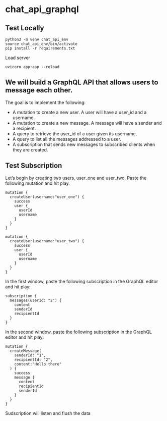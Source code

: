 # chat_api_graphql

## Test Locally


```
python3 -m venv chat_api_env
source chat_api_env/bin/activate
pip install -r requirements.txt

```

Load server 
```
uvicorn app:app --reload
```
## We will build a GraphQL API that allows users to message each other. 

The goal is to implement the following:

- A mutation to create a new user. A user will have a user_id and a username.
- A mutation to create a new message. A message will have a sender and a recipient.
- A query to retrieve the user_id of a user given its username.
- A query to list all the messages addressed to a user.
- A subscription that sends new messages to subscribed clients when they are created.


## Test Subscription
Let’s begin by creating two users, user_one and user_two. Paste the following mutation and hit play.

```
mutation {
  createUser(username:"user_one") {
    success
    user {
      userId
      username
    }
  }
}
```
```
mutation {
  createUser(username:"user_two") {
    success
    user {
      userId
      username
    }
  }
}
```

In the first window, paste the following subscription in the GraphQL editor and hit play:

```
subscription {
  messages(userId: "2") {
    content
    senderId
    recipientId
  }
}
```
In the second window, paste the following subscription in the GraphQL editor and hit play:


```
mutation {
  createMessage(
    senderId: "1",
    recipientId: "2",
    content:"Hello there"
  ) {
    success
    message {
      content
      recipientId
      senderId
    }
  }
}
```

Sudscription will listen and flush the data
